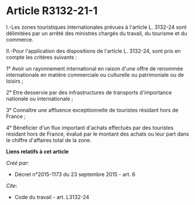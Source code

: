 # Article R3132-21-1

I.-Les zones touristiques internationales prévues à l'article L. 3132-24 sont délimitées par un arrêté des ministres chargés
du travail, du tourisme et du commerce. 

II.-Pour l'application des dispositions de l'article L. 3132-24, sont pris en compte les critères suivants : 

1° Avoir un rayonnement international en raison d'une offre de renommée internationale en matière commerciale ou culturelle
ou patrimoniale ou de loisirs ; 

2° Etre desservie par des infrastructures de transports d'importance nationale ou internationale ; 

3° Connaître une affluence exceptionnelle de touristes résidant hors de France ; 

4° Bénéficier d'un flux important d'achats effectués par des touristes résidant hors de France, évalué par le montant des
achats ou leur part dans le chiffre d'affaires total de la zone.

**Liens relatifs à cet article**

_Créé par_:

  - Décret n°2015-1173 du 23 septembre 2015 - art. 6

_Cite_:

  - Code du travail - art. L3132-24
